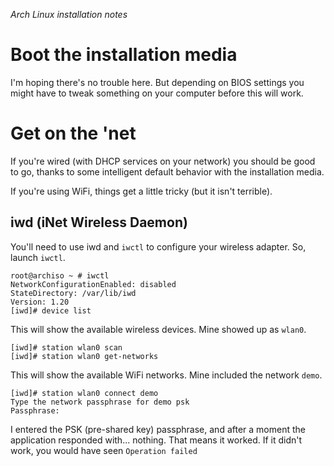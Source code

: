 *Arch Linux*
_installation notes_

# Boot the installation media

I'm hoping there's no trouble here. But depending on BIOS settings you might have to tweak something on your computer before this will work.

# Get on the 'net

If you're wired (with DHCP services on your network) you should be good to go, thanks to some intelligent default behavior with the installation media.

If you're using WiFi, things get a little tricky (but it isn't terrible).

## iwd (iNet Wireless Daemon)

You'll need to use iwd and `iwctl` to configure your wireless adapter. So, launch `iwctl`.

```
root@archiso ~ # iwctl
NetworkConfigurationEnabled: disabled
StateDirectory: /var/lib/iwd
Version: 1.20
[iwd]# device list
```
This will show the available wireless devices. Mine showed up as `wlan0`.
```
[iwd]# station wlan0 scan
[iwd]# station wlan0 get-networks
```
This will show the available WiFi networks. Mine included the network `demo`.
```
[iwd]# station wlan0 connect demo
Type the network passphrase for demo psk
Passphrase:
```
I entered the PSK (pre-shared key) passphrase, and after a moment the application responded with... nothing. That means it worked. If it didn't work, you would have seen `Operation failed`
